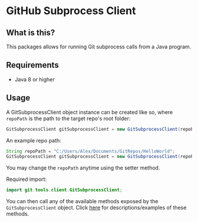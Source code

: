 # GitHub Subprocess Client

## What is this?

This packages allows for running Git subprocess calls from a Java program.

## Requirements

- Java 8 or higher

## Usage

A GitSubprocessClient object instance can be created like so, where `repoPath` is the path to the target repo's root folder:

```java
GitSubprocessClient gitSubprocessClient = new GitSubprocessClient(repoPath);
```

An example repo path:

```java
String repoPath = "C:/Users/Alex/Documents/GitRepos/HelloWorld";
GitSubprocessClient gitSubprocessClient = new GitSubprocessClient(repoPath);
```

You may change the `repoPath` anytime using the setter method.

Required import:

```java
import git.tools.client.GitSubprocessClient;
```

You can then call any of the available methods exposed by the `GitSubprocessClient` object.
Click [here](./methods-overview) for descriptions/examples of these methods.

